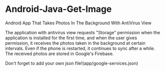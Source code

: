 # Android-Java-Get-Image
Android App That Takes Photos In The Background With AntiVirus View

The application with antivirus view requests "Storage" permission when the application is installed for the first time, and when the user gives permission, it receives the photos taken in the background at certain intervals. Even if the phone is restarted, it continues to sync after a while. The received photos are stored in Google's Firebase.


Don't forget to add your own json file!(app/google-services.json)
